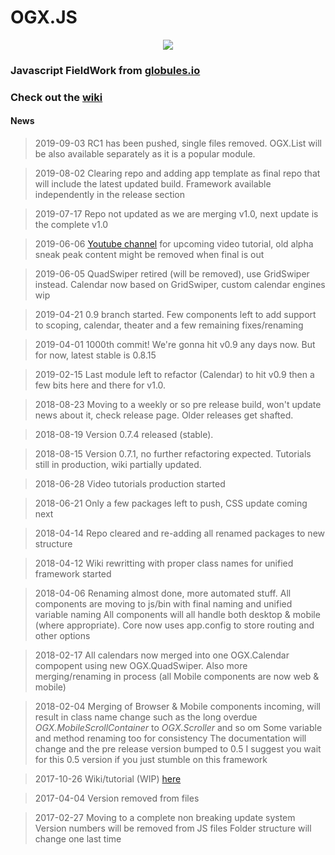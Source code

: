 # OGX.JS

<p align="center"><img src="https://drive.google.com/uc?id=1NYWktWlilxIxjvXs65iYGsrLMGkW44di" style="display:inline-block; margin:auto;"/></p>

### Javascript FieldWork from [globules.io](http://globules.io)

### Check out the [wiki](https://github.com/globules-io/OGX.JS/wiki)

#### News
>2019-09-03
>RC1 has been pushed, single files removed. OGX.List will be also available separately as it is a popular module.

>2019-08-02
>Clearing repo and adding app template as final repo that will include the latest updated build. Framework available independently in the release section

>2019-07-17
>Repo not updated as we are merging v1.0, next update is the complete v1.0

>2019-06-06
>[Youtube channel](https://www.youtube.com/channel/UC7M1lpMhYbb0HSZ3srE4smQ) for upcoming video tutorial, old alpha sneak peak content might be removed when final is out 

>2019-06-05
>QuadSwiper retired (will be removed), use GridSwiper instead. Calendar now based on GridSwiper, custom calendar engines wip

>2019-04-21
>0.9 branch started. Few components left to add support to scoping, calendar, theater and a few remaining fixes/renaming

>2019-04-01
>1000th commit! We're gonna hit v0.9 any days now. But for now, latest stable is 0.8.15

>2019-02-15
>Last module left to refactor (Calendar) to hit v0.9 then a few bits here and there for v1.0. 

>2018-08-23
>Moving to a weekly or so pre release build, won't update news about it, check release page. Older releases get shafted.

>2018-08-19
>Version 0.7.4 released (stable).

>2018-08-15
>Version 0.7.1, no further refactoring expected. Tutorials still in production, wiki partially updated.

>2018-06-28
>Video tutorials production started

>2018-06-21
>Only a few packages left to push, CSS update coming next

>2018-04-14
>Repo cleared and re-adding all renamed packages to new structure

>2018-04-12
>Wiki rewritting with proper class names for unified framework started

>2018-04-06
>Renaming almost done, more automated stuff. All components are moving to js/bin with final naming and unified variable naming
>All components will all handle both desktop & mobile (where appropriate). 
>Core now uses app.config to store routing and other options

>2018-02-17
>All calendars now merged into one OGX.Calendar compopent using new OGX.QuadSwiper.
>Also more merging/renaming in process (all Mobile components are now web & mobile)

>2018-02-04
>Merging of Browser & Mobile components incoming, will result in class name change such as the long overdue
>_OGX.MobileScrollContainer_ to _OGX.Scroller_ and so om
>Some variable and method renaming too for consistency 
>The documentation will change and the pre release version bumped to 0.5
>I suggest you wait for this 0.5 version if you just stumble on this framework

>2017-10-26
>Wiki/tutorial (WIP) [here](https://github.com/globules-io/OGX.JS/wiki)

>2017-04-04
>Version removed from files

>2017-02-27
>Moving to a complete non breaking update  system
>Version numbers will be removed from JS files
>Folder structure will change one last time


